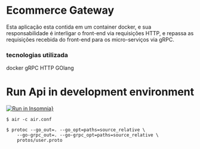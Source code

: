# Ecommerce Gateway

Esta aplicação esta contida em um container docker,
e sua responsabilidade é interligar o front-end via requisições HTTP,
e repassa as requisições recebida do front-end para os micro-serviços via gRPC.

### tecnologias utilizada
docker
gRPC
HTTP
GOlang




# Run Api in development  environment

[![Run in Insomnia}](https://insomnia.rest/images/run.svg)](https://insomnia.rest/run/?label=ecommerce%20api%20gateway&uri=https%3A%2F%2Fraw.githubusercontent.com%2Fdrop-the-code%2Fecommerce_api_gateway%2Fmain%2Fapi_gateway.json)

```
$ air -c air.conf
```
```
$ protoc --go_out=. --go_opt=paths=source_relative \                
    --go-grpc_out=. --go-grpc_opt=paths=source_relative \
    protos/user.proto
```
